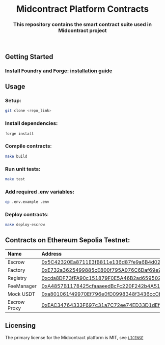 # <h1 align="center"> Midcontract Platform Contracts </h1>

<h3 align="center"> This repository contains the smart contract suite used in Midcontract project </h3>
<br>

## Getting Started

### Install Foundry and Forge: [installation guide](https://book.getfoundry.sh/getting-started/installation)

## Usage

### Setup:
```bash
git clone <repo_link>
```
### Install dependencies:
```bash
forge install
```

### Compile contracts:
```bash
make build
```
### Run unit tests:
```bash
make test
```
### Add required .env variables:
```bash
cp .env.example .env
```
### Deploy contracts:
```bash
make deploy-escrow
```

## Contracts on Ethereum Sepolia Testnet:
| Name | Address |
| :--- | :--- |
| Escrow | [0x5C42320Ea8711E3fB811e136d87fe9a6B4d02025](https://sepolia.etherscan.io/address/0x5C42320Ea8711E3fB811e136d87fe9a6B4d02025) |
| Factory | [0xE732a3625499885cE800f795A076C6Daf69e9E3d](https://sepolia.etherscan.io/address/0xe732a3625499885ce800f795a076c6daf69e9e3d) |
| Registry | [0xcda8DF73fFA90c151879F0E5A46B2ad659502C73](https://sepolia.etherscan.io/address/0xcda8df73ffa90c151879f0e5a46b2ad659502c73) |
| FeeManager | [0xA4857B1178425cfaaaeedBcFc220F242b4A518fA](https://sepolia.etherscan.io/address/0xa4857b1178425cfaaaeedbcfc220f242b4a518fa) |
| Mock USDT | [0xa801061f49970Ef796e0fD0998348f3436ccCb1d](https://sepolia.etherscan.io/address/0xa801061f49970Ef796e0fD0998348f3436ccCb1d) |
| Escrow Proxy | [0xEAC34764333F697c31a7C72ee74ED33D1dEfff0d](https://sepolia.etherscan.io/address/0xeac34764333f697c31a7c72ee74ed33d1defff0d) |


## Licensing
The primary license for the Midcontract platform is MIT, see [`LICENSE`](LICENSE)
